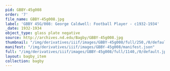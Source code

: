 ```yaml
---
pid: GBBY-45g008
order: '7'
file_name: GBBY-45g008.jpg
label: 'GBBY 45G/008: George Caldwell: Football Player - c1932-1934'
_date: 1932-1934
object_type: glass plate negative
source: http://archives.nd.edu/Bagby/GBBY-45g008.jpg
thumbnail: "/img/derivatives/iiif/images/GBBY-45g008/full/250,/0/default.jpg"
manifest: "/img/derivatives/iiif/images/GBBY-45g008/manifest.json"
full: "/img/derivatives/iiif/images/GBBY-45g008/full/1140,/0/default.jpg"
layout: bagby_item
collection: bagby
---
```

